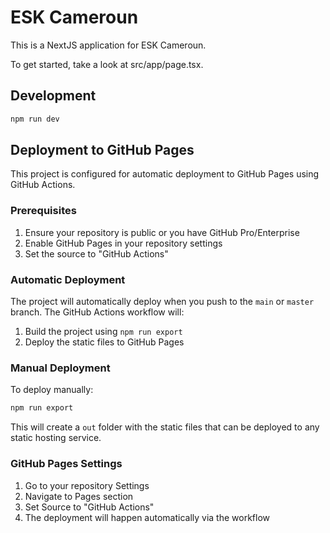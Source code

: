 # ESK Cameroun

This is a NextJS application for ESK Cameroun.

To get started, take a look at src/app/page.tsx.

## Development

```bash
npm run dev
```

## Deployment to GitHub Pages

This project is configured for automatic deployment to GitHub Pages using GitHub Actions.

### Prerequisites

1. Ensure your repository is public or you have GitHub Pro/Enterprise
2. Enable GitHub Pages in your repository settings
3. Set the source to "GitHub Actions"

### Automatic Deployment

The project will automatically deploy when you push to the `main` or `master` branch. The GitHub Actions workflow will:

1. Build the project using `npm run export`
2. Deploy the static files to GitHub Pages

### Manual Deployment

To deploy manually:

```bash
npm run export
```

This will create a `out` folder with the static files that can be deployed to any static hosting service.

### GitHub Pages Settings

1. Go to your repository Settings
2. Navigate to Pages section
3. Set Source to "GitHub Actions"
4. The deployment will happen automatically via the workflow
